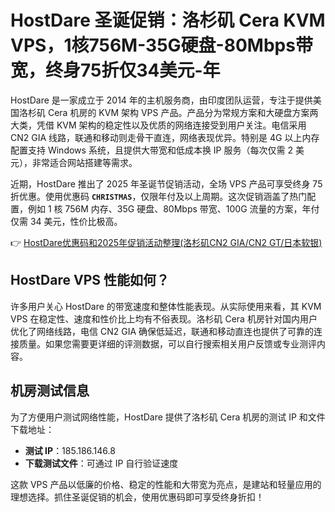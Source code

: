 # HostDare 圣诞促销：洛杉矶 Cera KVM VPS，1核756M-35G硬盘-80Mbps带宽，终身75折仅34美元-年

HostDare 是一家成立于 2014 年的主机服务商，由印度团队运营，专注于提供美国洛杉矶 Cera 机房的 KVM 架构 VPS 产品。产品分为常规方案和大硬盘方案两大类，凭借 KVM 架构的稳定性以及优质的网络连接受到用户关注。电信采用 CN2 GIA 线路，联通和移动则走骨干直连，网络表现优异。特别是 4G 以上内存配置支持 Windows 系统，且提供大带宽和低成本换 IP 服务（每次仅需 2 美元），非常适合网站搭建等需求。

近期，HostDare 推出了 2025 年圣诞节促销活动，全场 VPS 产品可享受终身 75 折优惠。使用优惠码 **`CHRISTMAS`**，仅限年付及以上周期。这次促销涵盖了热门配置，例如 1 核 756M 内存、35G 硬盘、80Mbps 带宽、100G 流量的方案，年付仅需 34 美元，性价比极高。

👉 [HostDare优惠码和2025年促销活动整理(洛杉矶CN2 GIA/CN2 GT/日本软银)](https://bit.ly/hostdare)

## HostDare VPS 性能如何？

许多用户关心 HostDare 的带宽速度和整体性能表现。从实际使用来看，其 KVM VPS 在稳定性、速度和性价比上均有不俗表现。洛杉矶 Cera 机房针对国内用户优化了网络线路，电信 CN2 GIA 确保低延迟，联通和移动直连也提供了可靠的连接质量。如果您需要更详细的评测数据，可以自行搜索相关用户反馈或专业测评内容。

## 机房测试信息

为了方便用户测试网络性能，HostDare 提供了洛杉矶 Cera 机房的测试 IP 和文件下载地址：  
- **测试 IP**：185.186.146.8  
- **下载测试文件**：可通过 IP 自行验证速度  

这款 VPS 产品以低廉的价格、稳定的性能和大带宽为亮点，是建站和轻量应用的理想选择。抓住圣诞促销的机会，使用优惠码即可享受终身折扣！